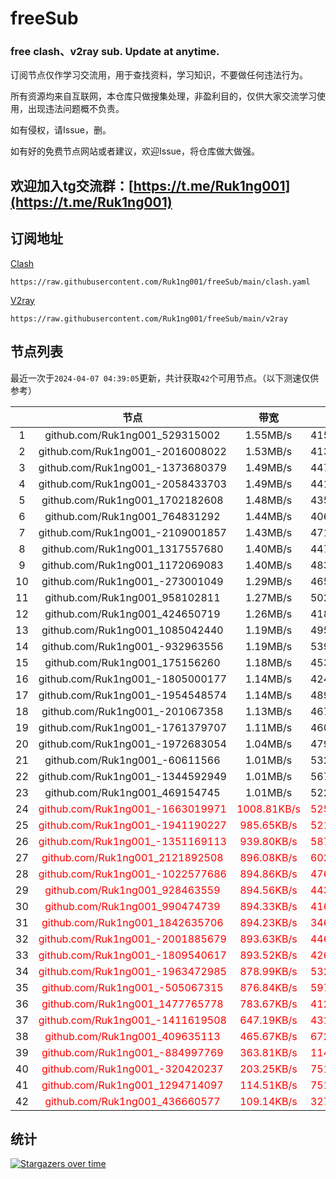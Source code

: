 # freeSub
### free clash、v2ray sub. Update at anytime.

订阅节点仅作学习交流用，用于查找资料，学习知识，不要做任何违法行为。

所有资源均来自互联网，本仓库只做搜集处理，非盈利目的，仅供大家交流学习使用，出现违法问题概不负责。

如有侵权，请Issue，删。

如有好的免费节点网站或者建议，欢迎Issue，将仓库做大做强。

## 欢迎加入tg交流群：[https://t.me/Ruk1ng001](https://t.me/Ruk1ng001)

## 订阅地址
[Clash](https://raw.githubusercontent.com/Ruk1ng001/freeSub/main/clash.yaml)
```
https://raw.githubusercontent.com/Ruk1ng001/freeSub/main/clash.yaml
```
[V2ray](https://raw.githubusercontent.com/Ruk1ng001/freeSub/main/v2ray)
```
https://raw.githubusercontent.com/Ruk1ng001/freeSub/main/v2ray
```

## 节点列表

最近一次于`2024-04-07 04:39:05`更新，共计获取`42`个可用节点。（以下测速仅供参考）

|  | 节点 | 带宽 | 延迟 |
|:-:|:--:|:--:|:--:|
 | 1 | github.com/Ruk1ng001_529315002 | 1.55MB/s | 415.00ms |
 | 2 | github.com/Ruk1ng001_-2016008022 | 1.53MB/s | 413.00ms |
 | 3 | github.com/Ruk1ng001_-1373680379 | 1.49MB/s | 447.00ms |
 | 4 | github.com/Ruk1ng001_-2058433703 | 1.49MB/s | 441.00ms |
 | 5 | github.com/Ruk1ng001_1702182608 | 1.48MB/s | 435.00ms |
 | 6 | github.com/Ruk1ng001_764831292 | 1.44MB/s | 406.00ms |
 | 7 | github.com/Ruk1ng001_-2109001857 | 1.43MB/s | 471.00ms |
 | 8 | github.com/Ruk1ng001_1317557680 | 1.40MB/s | 447.00ms |
 | 9 | github.com/Ruk1ng001_1172069083 | 1.40MB/s | 483.00ms |
 | 10 | github.com/Ruk1ng001_-273001049 | 1.29MB/s | 465.00ms |
 | 11 | github.com/Ruk1ng001_958102811 | 1.27MB/s | 502.00ms |
 | 12 | github.com/Ruk1ng001_424650719 | 1.26MB/s | 418.00ms |
 | 13 | github.com/Ruk1ng001_1085042440 | 1.19MB/s | 495.00ms |
 | 14 | github.com/Ruk1ng001_-932963556 | 1.19MB/s | 539.00ms |
 | 15 | github.com/Ruk1ng001_175156260 | 1.18MB/s | 453.00ms |
 | 16 | github.com/Ruk1ng001_-1805000177 | 1.14MB/s | 424.00ms |
 | 17 | github.com/Ruk1ng001_-1954548574 | 1.14MB/s | 489.00ms |
 | 18 | github.com/Ruk1ng001_-201067358 | 1.13MB/s | 467.00ms |
 | 19 | github.com/Ruk1ng001_-1761379707 | 1.11MB/s | 460.00ms |
 | 20 | github.com/Ruk1ng001_-1972683054 | 1.04MB/s | 479.00ms |
 | 21 | github.com/Ruk1ng001_-60611566 | 1.01MB/s | 532.00ms |
 | 22 | github.com/Ruk1ng001_-1344592949 | 1.01MB/s | 567.00ms |
 | 23 | github.com/Ruk1ng001_469154745 | 1.01MB/s | 522.00ms |
 | 24 | <font color=red>github.com/Ruk1ng001_-1663019971</font> | <font color=red>1008.81KB/s</font> | <font color=red>525.00ms</font> |
 | 25 | <font color=red>github.com/Ruk1ng001_-1941190227</font> | <font color=red>985.65KB/s</font> | <font color=red>521.00ms</font> |
 | 26 | <font color=red>github.com/Ruk1ng001_-1351169113</font> | <font color=red>939.80KB/s</font> | <font color=red>587.00ms</font> |
 | 27 | <font color=red>github.com/Ruk1ng001_2121892508</font> | <font color=red>896.08KB/s</font> | <font color=red>602.00ms</font> |
 | 28 | <font color=red>github.com/Ruk1ng001_-1022577686</font> | <font color=red>894.86KB/s</font> | <font color=red>476.00ms</font> |
 | 29 | <font color=red>github.com/Ruk1ng001_928463559</font> | <font color=red>894.56KB/s</font> | <font color=red>443.00ms</font> |
 | 30 | <font color=red>github.com/Ruk1ng001_990474739</font> | <font color=red>894.33KB/s</font> | <font color=red>416.00ms</font> |
 | 31 | <font color=red>github.com/Ruk1ng001_1842635706</font> | <font color=red>894.23KB/s</font> | <font color=red>346.00ms</font> |
 | 32 | <font color=red>github.com/Ruk1ng001_-2001885679</font> | <font color=red>893.63KB/s</font> | <font color=red>446.00ms</font> |
 | 33 | <font color=red>github.com/Ruk1ng001_-1809540617</font> | <font color=red>893.52KB/s</font> | <font color=red>426.00ms</font> |
 | 34 | <font color=red>github.com/Ruk1ng001_-1963472985</font> | <font color=red>878.99KB/s</font> | <font color=red>532.00ms</font> |
 | 35 | <font color=red>github.com/Ruk1ng001_-505067315</font> | <font color=red>876.84KB/s</font> | <font color=red>597.00ms</font> |
 | 36 | <font color=red>github.com/Ruk1ng001_1477765778</font> | <font color=red>783.67KB/s</font> | <font color=red>412.00ms</font> |
 | 37 | <font color=red>github.com/Ruk1ng001_-1411619508</font> | <font color=red>647.19KB/s</font> | <font color=red>431.00ms</font> |
 | 38 | <font color=red>github.com/Ruk1ng001_409635113</font> | <font color=red>465.67KB/s</font> | <font color=red>672.00ms</font> |
 | 39 | <font color=red>github.com/Ruk1ng001_-884997769</font> | <font color=red>363.81KB/s</font> | <font color=red>114.00ms</font> |
 | 40 | <font color=red>github.com/Ruk1ng001_-320420237</font> | <font color=red>203.25KB/s</font> | <font color=red>751.00ms</font> |
 | 41 | <font color=red>github.com/Ruk1ng001_1294714097</font> | <font color=red>114.51KB/s</font> | <font color=red>751.00ms</font> |
 | 42 | <font color=red>github.com/Ruk1ng001_436660577</font> | <font color=red>109.14KB/s</font> | <font color=red>327.00ms</font> |


## 统计

[![Stargazers over time](https://starchart.cc/Ruk1ng001/freeSub.svg)](https://starchart.cc/Ruk1ng001/freeSub)
